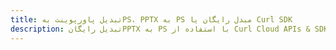 ---title: تبدیل پاورپوینت بهPS، PPTX به PS مبدل رایگان یا Curl SDKdescription: تبدیل رایگانPPTX به PS با استفاده از Curl Cloud APIs & SDK. همچنین اسناد Microsoft PowerPoint را در Cloud ایجاد، ویرایش و رندر کنید.---